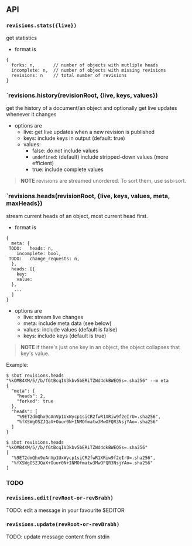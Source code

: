 ## API

### `revisions.stats({live})`

get statistics

- format is

```
{
  forks: n,       // number of objects with mutliple heads
  incomplete: n,  // number of objects with missing revisions
  revisions: n    // total number of revisions
}
```

### `revisions.history(revisionRoot, {live, keys, values})

get the history of a document/an object and optionally get live updates whenever it changes

- options are
  - live: get live updates when a new revision is published
  - keys: include keys in output (default: true)
  - values: 
    - false: do not include values
    - `undefined`: (default) include stripped-down values (more efficient)
    - true: include complete values

> **NOTE** revisions are streamed unordered. To sort them, use ssb-sort.

### `revisions.heads(revisionRoot, {live, keys, values, meta, maxHeads})

stream current heads of an object, most current head first.

- format is

```
{
  meta: {
 TODO:   heads: n,
    incomplete: bool,
 TODO:   change_requests: n,
  },
  heads: [{
    key: 
    value: 
  },
   ...
  ]
}
```

- options are
  - live: stream live changes
  - meta: include meta data (see below)
  - values: include values (default is false)
  - keys: include keys (default is true) 

> **NOTE** if there's just one key in an object, the object collapses that key's value.

Example:

```
$ sbot revisions.heads "%kOMB4XM/5//b/fGtBcqIV3kbv5bERiTZWd4dkBWEQSs=.sha256" --m eta
{
  "meta": {
    "heads": 2,
    "forked": true
  },
  "heads": [
    "%9ET2dmQhx9oAnVp1UxWycp1siCR2fwR1XRiw9f2eIrU=.sha256",
    "%fXSWgOSZJQaX+Ouur0N+INMOfmatw3MwOFQR3NsjYAo=.sha256"
  ]
}

$ sbot revisions.heads "%kOMB4XM/5//b/fGtBcqIV3kbv5bERiTZWd4dkBWEQSs=.sha256"   
[
  "%9ET2dmQhx9oAnVp1UxWycp1siCR2fwR1XRiw9f2eIrU=.sha256",
  "%fXSWgOSZJQaX+Ouur0N+INMOfmatw3MwOFQR3NsjYAo=.sha256"
]

```

### TODO

### `revisions.edit(revRoot-or-revBrabh)`

TODO: edit a message in your favourite $EDITOR

### `revisions.update(revRoot-or-revBrabh)`

TODO: update message content from stdin
